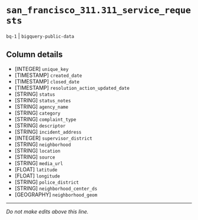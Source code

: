 # `san_francisco_311.311_service_requests`
`bq-1` | `bigquery-public-data`

## Column details
* [INTEGER]   `unique_key`
* [TIMESTAMP] `created_date`
* [TIMESTAMP] `closed_date`
* [TIMESTAMP] `resolution_action_updated_date`
* [STRING]    `status`
* [STRING]    `status_notes`
* [STRING]    `agency_name`
* [STRING]    `category`
* [STRING]    `complaint_type`
* [STRING]    `descriptor`
* [STRING]    `incident_address`
* [INTEGER]   `supervisor_district`
* [STRING]    `neighborhood`
* [STRING]    `location`
* [STRING]    `source`
* [STRING]    `media_url`
* [FLOAT]     `latitude`
* [FLOAT]     `longitude`
* [STRING]    `police_district`
* [STRING]    `neighborhood_center_ds`
* [GEOGRAPHY] `neighborhood_geom`

-------------------------------------------------------------------------------
*Do not make edits above this line.*
